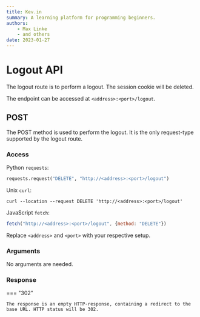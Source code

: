 ```yaml
---
title: Kev.in
summary: A learning platform for programming beginners.
authors:
    - Max Linke
    - and others
date: 2023-01-27
---
```


# Logout API

The logout route is to perform a logout. The session cookie will be deleted. 

The endpoint can be accessed at `<address>:<port>/logout`.

## POST

The POST method is used to perform the logout. It is the only request-type supported by the logout route.

### Access

Python `requests`:

```python
requests.request("DELETE", "http://<address>:<port>/logout")
```

Unix `curl`:

```
curl --location --request DELETE 'http://<address>:<port>/logout'
```

JavaScript `fetch`:

```javascript
fetch("http://<address>:<port>/logout", {method: "DELETE"})
```

Replace `<address>` and `<port>` with your respective setup.

### Arguments

No arguments are needed.

### Response

=== "302"

    The response is an empty HTTP-response, containing a redirect to the base URL. HTTP status will be 302.
